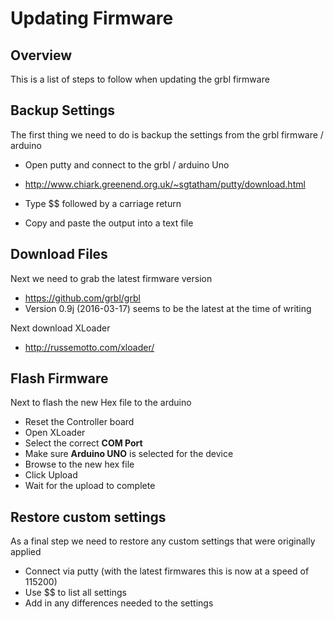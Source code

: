 # Updating Firmware

## Overview

This is a list of steps to follow when updating the grbl firmware

## Backup Settings

The first thing we need to do is backup the settings from the grbl firmware / arduino

  * Open putty and connect to the grbl / arduino Uno
  * http://www.chiark.greenend.org.uk/~sgtatham/putty/download.html

  * Type $$ followed by a carriage return
  * Copy and paste the output into a text file

## Download Files

Next we need to grab the latest firmware version

  * https://github.com/grbl/grbl
  * Version 0.9j (2016-03-17) seems to be the latest at the time of writing

Next download XLoader

  * http://russemotto.com/xloader/

## Flash Firmware

Next to flash the new Hex file to the arduino

  * Reset the Controller board
  * Open XLoader
  * Select the correct **COM Port**
  * Make sure **Arduino UNO** is selected for the device
  * Browse to the new hex file
  * Click Upload
  * Wait for the upload to complete

## Restore custom settings

As a final step we need to restore any custom settings that were originally applied

  * Connect via putty (with the latest firmwares this is now at a speed of 115200)
  * Use $$ to list all settings
  * Add in any differences needed to the settings